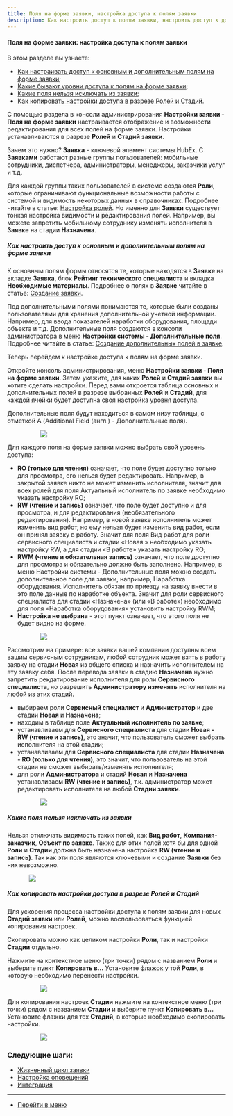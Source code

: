 ```yaml
---
title: Поля на форме заявки, настройка доступа к полям заявки
description: Как настроить доступ к полям заявки, настроить доступ к дополнительным полям заявки
---
```


#### Поля на форме заявки: настройка доступа к полям заявки
В этом разделе вы узнаете:
<html>
<meta charset="utf-8">
<ul>
    <li><a href="#fieldsaccess">Как настраивать доступ к основным и дополнительным полям на форме заявки</a>;</li>
    <li><a href="#access">Какие бывают уровни доступа к полям на форме заявки</a>;</li>
    <li><a href="#importantfields">Какие поля нельзя исключать из заявки</a>;</li>
    <li><a href="#accesscopy">Как копировать настройки доступа в разрезе Ролей и Стадий</a>.</li>
</ul>
</html>
<p>С помощью раздела в консоли администрирования <Strong>Настройки заявки - Поля на форме заявки</Strong> настраивается
    отображение и
    возможности редактирования для
    всех полей на форме заявки. Настройки устанавливаются в разрезе <Strong>Ролей</Strong> и <Strong>Стадий
        заявки</Strong>.</p>
<p>Зачем это нужно? <Strong>Заявка</Strong> - ключевой элемент системы HubEx. С <Strong>Заявками</Strong> работают
    разные группы пользователей: мобильные
    сотрудники, диспетчера, администраторы, менеджеры, заказчики услуг и т.д.</p>
<p>Для каждой группы таких пользователей в системе создаются <Strong>Роли</Strong>, которые ограничивают функциональные
    возможности
    работы с системой и видимость некоторых данных в справочниках. Подробнее читайте в статье: <a
            href="https://wiki.hubex.ru/docs/FAQ/RU/admin/Roles.html">Настройка ролей</a>. Но
    именно для <Strong>Заявки</Strong> существует тонкая настройка видимости и редактирования полей. Например, вы можете
    запретить
    мобильному сотруднику
    изменять исполнителя в <Strong>Заявке</Strong> на стадии <Strong>Назначена</Strong>.</p>

<h5 id="fieldsaccess">Как настроить доступ к основным и дополнительным полям на форме заявки</h5>
<p>К основным полям формы относятся те, которые находятся в <Strong>Заявке</Strong> на вкладке <Strong>Заявка</Strong>,
    блок <Strong>Рейтинг технического
        специалиста</Strong> и вкладка <Strong>Необходимые материалы</Strong>. Подробнее о полях в
    <Strong>Заявке</Strong> читайте в статье: <a
            href="https://wiki.hubex.ru/docs/FAQ/RU/user/CreatingTicket.html">Создание заявки</a>.</p>

<p>Под дополнительными полями понимаются те, которые были созданы пользователями для хранения дополнительной учетной
    информации. Например, для ввода показателей наработки оборудования, площади объекта и т.д.
    Дополнительные поля создаются в консоли администратора в меню <Strong>Настройки системы - Дополнительные
        поля</Strong>. Подробнее
    читайте в статье: <a href="https://wiki.hubex.ru/docs/FAQ/RU/user/AdditionalFields.html">Создание дополнительных
        полей в заявке</a>.</p>
<p>Теперь перейдем к настройке доступа к полям на форме заявки.</p>
<p>Откройте консоль администрирования, меню <Strong>Настройки заявки - Поля на форме заявки</Strong>. Затем укажите, для
    каких <Strong>Ролей</Strong> и
    <Strong>Стадий заявки</Strong> вы хотите сделать настройки. Перед вами откроется таблица основных и дополнительных
    полей в разрезе
    выбранных <Strong>Ролей</Strong> и <Strong>Стадий</Strong>,
    для каждой ячейки будет доступна своя настройка уровня
    доступа.</p>
<p>Дополнительные поля будут находиться в самом низу таблицы, с отметкой А (Additional Field (англ.) - Дополнительные
    поля).</p>
<div>
    <img style="margin: 0 auto; display: block; max-width: 70%;"
         src="/attachments/images/FAQ/ADMIN/InterfaceElements/Field.jpg"/>
</div>

<p id="access">Для каждого поля на форме заявки можно выбрать свой уровень доступа: </p>
<ul>
    <li><Strong>RO (только для чтения)</Strong> означает, что поле будет доступно только для просмотра, его нельзя будет
        редактировать.
        Например, в закрытой заявке никто не может изменить исполнителя, значит для всех ролей для поля Актуальный
        исполнитель по заявке необходимо указать настройку RO;
    </li>
    <li><Strong>RW (чтение и запись)</Strong> означает, что поле будет доступно и для просмотра, и для редактирования
        (необязательного редактирования). Например, в новой заявке исполнитель может изменить вид работ, но ему нельзя
        будет
        изменить вид работ, если он принял заявку в работу. Значит для поля Вид работ для роли сервисного специалиста и
        стадии «Новая » необходимо указать настройку RW, а для стадии «В работе» указать настройку RO;
    </li>
    <li><Strong>RWM (чтение и обязательная запись)</Strong> означает, что поле доступно для просмотра и обязательно
        должно быть заполнено. Например, в меню Настройки системы - Дополнительные поля можно создать дополнительное
        поле
        для заявки, например, Наработка оборудования. Исполнитель обязан по приезду на заявку внести в это поле данные
        по
        наработке объекта. Значит для роли сервисного специалиста для стадии «Назначена» (или «В работе») необходимо для
        поля «Наработка оборудования» установить настройку RWM;
    </li>
    <li><Strong>Настройка не выбрана</Strong> - этот пункт означает, что этого поля не будет видно на форме.</li>
</ul>
<div>
    <img style="margin: 0 auto; display: block; max-width: 70%;"
         src="/attachments/images/FAQ/ADMIN/InterfaceElements/Access.jpg"/>
</div>

<p>Рассмотрим на примере: все заявки вашей компании доступны всем вашим сервисным сотрудникам, любой сотрудник может
    взять в работу
    заявку на стадии <Strong>Новая</Strong> из общего списка и назначить исполнителем на эту заявку себя. После перевода
    заявки в
    стадию <Strong>Назначена</Strong> нужно запретить рекдатирование исполнителя для роли <Strong>Сервисного
        специалиста</Strong>, но разрешить
    <Strong>Администратору изменять</Strong> исполнителя на любой из этих стадий.</p>
<ul>
    <li>выбираем роли <Strong>Сервисный специалист</Strong> и <Strong>Администратор</Strong> и две стадии
        <Strong>Новая</Strong> и <Strong>Назначена</Strong>;
    </li>
    <li>находим в таблице поле <Strong>Актуальный исполнитель по заявке</Strong>;</li>
    <li>устанавливаем для <Strong>Сервисного специалиста</Strong> для стадии <Strong>Новая - RW (чтение и
        запись)</Strong>, это значит, что пользователь
        сможет выбрать исполнителя на этой стадии;
    </li>
    <li>устанавливаем для <Strong>Сервисного специалиста</Strong> для стадии <Strong>Назначена - RO (только для
        чтения)</Strong>, это значит, что
        пользователь на этой стадии не сможет выбирать/изменять исполнителя;
    </li>
    <li>для роли <Strong>Администратора</Strong> и стадий <Strong>Новая</Strong> и <Strong>Назначена</Strong>
        устанавливаем <Strong>RW (чтение и запись)</Strong>, т.к. администратор может
        редактировать исполнителя на любой <Strong>Стадии заявки</Strong>.
    </li>
</ul>
<div>
    <img style="margin: 0 auto; display: block; max-width: 70%;"
         src="/attachments/images/FAQ/ADMIN/InterfaceElements/Field2.jpg"/>
</div>

<h5 id="importantfields">Какие поля нельзя исключать из заявки</h5>
<p>Нельзя отключать видимость таких полей, как <Strong>Вид работ</Strong>,
    <Strong>Компания-заказчик</Strong>, <Strong>Объект по заявке</Strong>. Также для этих
    полей хотя бы для одной <Strong>Роли</Strong> и <Strong>Стадии</Strong> должна быть назначена настройка <Strong>RW
        (чтение и запись)</Strong>. Так как эти поля являются ключевыми и создание <Strong>Заявки</Strong> без них невозможно.
</p>
<div>
    <img style="margin: 0 auto; display: block; max-width: 80%;"
         src="/attachments/images/FAQ/ADMIN/InterfaceElements/Field3.jpg"/>
</div>

<h5 id="accesscopy">Как копировать настройки доступа в разрезе Ролей и Стадий</h5>
<p>Для ускорения процесса настройки доступа к полям заявки для новых <Strong>Стадий заявки</Strong> или
    <Strong>Ролей</Strong>, можно
    воспользоваться функцией
    копирования настроек.</p>
<p>Скопировать можно как целиком настройки <Strong>Роли</Strong>, так и настройки <Strong>Стадии</Strong> отдельно.</p>
<p>Нажмите на контекстное меню (три точки) рядом с названием <Strong>Роли</Strong> и выберите пункт <Strong>Копировать
    в...</Strong> Установите флажок у
    той <Strong>Роли</Strong>, в которую необходимо перенести настройки.</p>
<div>
    <img style="margin: 0 auto; display: block; max-width: 70%;"
         src="/attachments/images/FAQ/ADMIN/InterfaceElements/Copy.jpg"/>
</div>
<p>Для копирования настроек <Strong>Стадии</Strong> нажмите на контекстное меню (три точки) рядом с названием <Strong>Стадии</Strong>
    и выберите пункт
    <Strong>Копировать в...</Strong> Установите флажки для тех <Strong>Стадий</Strong>, в которые необходимо скопировать
    настройки.</p>
<div>
    <img style="margin: 0 auto; display: block; max-width: 70%;"
         src="/attachments/images/FAQ/ADMIN/InterfaceElements/Copy2.jpg"/>
</div>

### Следующие шаги:
- [Жизненный цикл заявки](./TicketLifeCycle.md)
- [Настройка оповещений](./Notifications.md)
- [Интеграция](./Integration.md)

____
- [Перейти в меню](http://wiki.hubex.ru)
